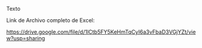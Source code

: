 Texto

Link de Archivo completo de Excel:

https://drive.google.com/file/d/1lCtb5FY5KeHmTqCyI6a3vFbaD3VGjYZt/view?usp=sharing
